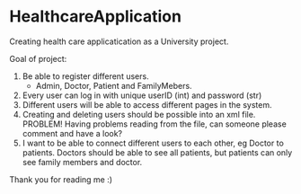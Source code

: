 # HealthcareApplication

Creating health care applicatication as a University project.

Goal of project:
  1. Be able to register different users.
      - Admin, Doctor, Patient and FamilyMebers.
  2. Every user can log in with unique userID (int) and password (str)
  3. Different users will be able to access different pages in the system.
  4. Creating and deleting users should be possible into an xml file.
      PROBLEM! Having problems reading from the file, can someone please comment and have a look?
  5. I want to be able to connect different users to each other, eg Doctor to patients.
      Doctors should be able to see all patients, but patients can only see family members and doctor.
      
      
  Thank you for reading me :)
      
      
